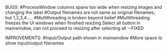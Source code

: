 BUGS:
#ProcessWindow columns spans too wide when resizing images and changing the label
#Output filenames are not same as original filenames, but 1,2,3,4.....
#Multithreading is broken beyond belief
#Multithreading freezes the UI windows when finished resizing
Select all button in mainwindow, can not proceed to resizing after selecting all --FIXED


IMPROVEMENTS:
#Input/Output path shown in mainwindow
#More space to show input/output filenames

